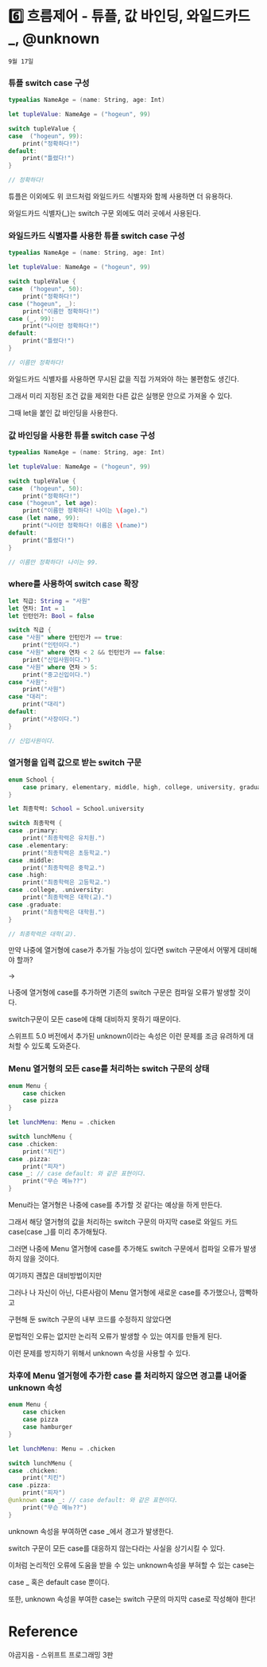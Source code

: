 # 6️⃣ 흐름제어 -  튜플, 값 바인딩, 와일드카드 _, @unknown

`9월 17일`

### 튜플 switch case 구성

```swift
typealias NameAge = (name: String, age: Int)

let tupleValue: NameAge = ("hogeun", 99)

switch tupleValue {
case  ("hogeun", 99):
    print("정확하다!")
default:
    print("틀렸다!")
}

// 정확하다!
```

튜플은 이외에도 위 코드처럼 와일드카드 식별자와 함께 사용하면 더 유용하다.

와일드카드 식별자(_)는 switch 구문 외에도 여러 곳에서 사용된다.

### 와일드카드 식별자를 사용한 튜플 switch case 구성

```swift
typealias NameAge = (name: String, age: Int)

let tupleValue: NameAge = ("hogeun", 99)

switch tupleValue {
case  ("hogeun", 50):
    print("정확하다!")
case ("hogeun", _):
    print("이름만 정확하다!")
case (_, 99):
    print("나이만 정확하다!")
default:
    print("틀렸다!")
}

// 이름만 정확하다!
```

와일드카드 식별자를 사용하면 무시된 값을 직접 가져와야 하는 불편함도 생긴다.

그래서 미리 지정된 조건 값을 제외한 다른 값은 실행문 안으로 가져올 수 있다.

그때 let을 붙인 값 바인딩을 사용한다.

### 값 바인딩을 사용한 튜플 switch case 구성

```swift
typealias NameAge = (name: String, age: Int)

let tupleValue: NameAge = ("hogeun", 99)

switch tupleValue {
case  ("hogeun", 50):
    print("정확하다!")
case ("hogeun", let age):
    print("이름만 정확하다! 나이는 \(age).")
case (let name, 99):
    print("나이만 정확하다! 이름은 \(name)")
default:
    print("틀렸다!")
}

// 이름만 정확하다! 나이는 99.
```

### where를 사용하여 switch case 확장

```swift
let 직급: String = "사원"
let 연차: Int = 1
let 인턴인가: Bool = false

switch 직급 {
case "사원" where 인턴인가 == true:
    print("인턴이다.")
case "사원" where 연차 < 2 && 인턴인가 == false:
    print("신입사원이다.")
case "사원" where 연차 > 5:
    print("중고신입이다.")
case "사원":
    print("사원")
case "대리":
    print("대리")
default:
    print("사장이다.")
}

// 신입사원이다.
```

### 열거형을 입력 값으로 받는 switch 구문

```swift
enum School {
    case primary, elementary, middle, high, college, university, graduate
}

let 최종학력: School = School.university

switch 최종학력 {
case .primary:
    print("최종학력은 유치원.")
case .elementary:
    print("최종학력은 초등학교.")
case .middle:
    print("최종학력은 중학교.")
case .high:
    print("최종학력은 고등학교.")
case .college, .university:
    print("최종학력은 대학(교).")
case .graduate:
    print("최종학력은 대학원.")
}

// 최종학력은 대학(교).
```

만약 나중에 열거형에 case가 추가될 가능성이 있다면 switch 구문에서 어떻게 대비해야 할까?

→

나중에 열거형에 case를 추가하면 기존의 switch 구문은 컴파일 오류가 발생할 것이다.

switch구문이 모든 case에 대해 대비하지 못하기 때문이다.

스위프트 5.0 버전에서 추가된 unknown이라는 속성은 이런 문제를 조금 유려하게 대처할 수 있도록 도와준다.

### Menu 열거형의 모든 case를 처리하는 switch 구문의 상태

```swift
enum Menu {
    case chicken
    case pizza
}

let lunchMenu: Menu = .chicken

switch lunchMenu {
case .chicken:
    print("치킨")
case .pizza:
    print("피자")
case _: // case default: 와 같은 표현이다.
    print("무슨 메뉴??")
}
```

Menu라는 열거형은 나중에 case를 추가할 것 같다는 예상을 하게 만든다.

그래서 해당 열거형의 값을 처리하는 switch 구문의 마지막 case로 와일드 카드 case(case _)를 미리 추가해뒀다.

그러면 나중에 Menu 열거형에 case를 추가해도 switch 구문에서 컴파일 오류가 발생하지 않을 것이다.

여기까지 괜찮은 대비방법이지만

그러나 나 자신이 아닌, 다른사람이 Menu 열거형에 새로운 case를 추가했으나, 깜빡하고

구현해 둔 switch 구문의 내부 코드를 수정하지 않았다면

문법적인 오류는 없지만 논리적 오류가 발생할 수 있는 여지를 만들게 된다.

이런 문제를 방지하기 위해서 unknown 속성을 사용할 수 있다.

### 차후에 Menu 열거형에 추가한 case 를 처리하지 않으면 경고를 내어줄 unknown 속성

```swift
enum Menu {
    case chicken
    case pizza
    case hamburger
}

let lunchMenu: Menu = .chicken

switch lunchMenu {
case .chicken:
    print("치킨")
case .pizza:
    print("피자")
@unknown case _: // case default: 와 같은 표현이다.
    print("무슨 메뉴??")
}
```

unknown 속성을 부여하면 case _에서 경고가 발생한다.

switch 구문이 모든 case를 대응하지 않는다라는 사실을 상기시킬 수 있다.

이처럼 논리적인 오류에 도움을 받을 수 있는 unknown속성을 부혀할 수 있는 case는

case _ 혹은 default case 뿐이다.

또한, unknown 속성을 부여한 case는 switch 구문의 마지막 case로 작성해야 한다!

# Reference

야곰지음 - 스위프트 프로그래밍 3판
